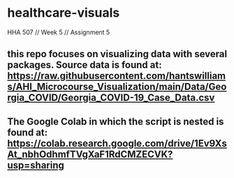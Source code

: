 # healthcare-visuals
HHA 507 // Week 5 // Assignment 5

## this repo focuses on visualizing data with several packages. Source data is found at: https://raw.githubusercontent.com/hantswilliams/AHI_Microcourse_Visualization/main/Data/Georgia_COVID/Georgia_COVID-19_Case_Data.csv

## The Google Colab in which the script is nested is found at: https://colab.research.google.com/drive/1Ev9XsAt_nbhOdhmfTVgXaF1RdCMZECVK?usp=sharing